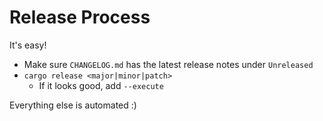 # Release Process

It's easy!

- Make sure `CHANGELOG.md` has the latest release notes under `Unreleased`
- `cargo release <major|minor|patch>`
  - If it looks good, add `--execute`

Everything else is automated :)
